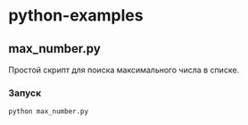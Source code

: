 # python-examples

## max_number.py
Простой скрипт для поиска максимального числа в списке.

### Запуск
```bash
python max_number.py
